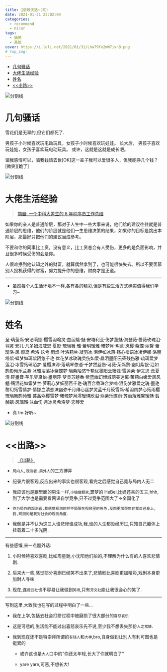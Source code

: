 ```yaml
---
title: 🍔语段优选~(贰)
date: 2021-01-31 22:02:04
categories:
  - recommend
  - nicer
tags:
  - 搞笑
  - 高能
cover: https://i.loli.net/2021/01/31/LhwT9fx2mW7ivnB.png
# top_img:
---
```


<!--
 * @?: *********************************************************************
 * @Author: Weidows
 * @Date: 2021-01-31 22:02:04
 * @LastEditors: Weidows
 * @LastEditTime: 2021-02-18 22:09:54
 * @FilePath: \Weidowsd:\Game\Github\Blog-private\source\_posts\life\nicer\2.md
 * @Description:
 * @!: *********************************************************************
-->

- [几句骚话](#几句骚话)
- [大佬生活经验](#大佬生活经验)
- [姓名](#姓名)
- [<<出路>>](#出路)

![分割线](https://cdn.jsdelivr.net/gh/Weidows/Images@master/img/divider.png)

# 几句骚话

雪花们是无辜的,但它们都死了.

男孩子小时候喜欢玩电动玩具，女孩子小时候喜欢玩娃娃。
长大后，
男孩子喜欢玩娃娃，女孩子喜欢玩电动玩具。
或许，这就是这就是成长吧。​

骗我感情可以，骗我钱请去世[OK]这一辈子我可以爱很多人，但我能挣几个钱？[微笑][跪了]​

![分割线](https://cdn.jsdelivr.net/gh/Weidows/Images@master/img/divider.png)

# 大佬生活经验

> [摘自: 一个中科大差生的 8 年程序员工作总结](https://mp.weixin.qq.com/s?__biz=MzU4NjIxODMyOQ==&mid=2247494759&idx=1&sn=798ea150d4f4744d1796c92e83690552&chksm=fdfc0251ca8b8b47a1e7b3f3b4d559082bc50dfa747cecf088bd8f976dad7cd4618a9f8353d9&mpshare=1&scene=23&srcid=0131UNZyzkK6IJ65Fo9xbeqV&sharer_sharetime=1612068450736&sharer_shareid=ff6bb8cfd138294e80df076b8b76232d#rd)

如果你的亲人是普通阶层，那对于人生中一些大事来说，他们给的建议往往就是普通阶层的思维，他们的阶层就是他们一生思维决策的结果，如果你的目标是跳出本阶层，那最好只把他们的建议当成参考。

不要和你的同事比工资，没有意义，比工资总会有人受伤，更多的是负面影响，并且很多时候受伤的会是你。

人很难挣到他认知之外的财富，就算偶然拿到了，也可能很快失去。所以不要羡慕别人投机获得的财富，努力提升你的思维，财商才是正道。

---

- 虽然每个人生活环境不一样,各有各的精彩,但是有些生活方式确实值得我们学习~

![分割线](https://cdn.jsdelivr.net/gh/Weidows/Images@master/img/divider.png)

# 姓名

圣·璃莹殇·安洁莉娜·樱雪羽晗灵·血丽魑·魅·安塔利亚·伤梦薰魅·海瑟薇·蔷薇玫瑰泪·羽灵·邪儿·凡多姆海威恩·夏影·琉璃舞·雅·蕾玥瑷雅·曦梦月·玥蓝·岚樱·紫蝶·丽馨·蕾琦洛·凤·颜鸢·希洛·玖兮·雨烟·叶洛莉兰·凝羽冰·泪伊如冰落·殇心樱语冰凌伊娜·洛丽塔紫·蝶梦如璃紫陌悠千艳·优花梦冰玫瑰灵伤如爱·晶泪墨阳云筱残伤雅·琉璃爱梦莲泪·冰雪殇璃陌梦·爱樱沫渺·落璃琴依语·千梦然丝伤·可薇·茉殇黎·幽幻紫银·泪如韵影倾乐兰慕·冰雅泪落冰紫蝶梦·璃紫陌悠千艳优墨阳云筱残·雪莲茉·伊文思·蕊夏清·碎墨音·芊乐梦黛怡·墨丽莎·梦灵苏魅香·紫蓝幽幻倾城萌美迷离·茉莉白嫩爱凤风魑·殇泪花如霜梦兰·萝莉心梦妖丽百千艳·瑰百合香珠合梦喃·泪伤梦雅爱之瑰·墨艳黎幻殇雪倩梦·情娜血清恋沫幽弥千月绯心丝梦灵蓝千月筱雪殇·希羽岚梦心殇雨樱琉璃舞韵倾雅·芸茜殇樱雪梦·曦魂梦月澪瑷琪欣泪·殇紫乐蝶雨·苏丽落雅馨瑷魅·蠫赬飖·风璃殇·沫血伤·月冰灵希洛梦·恋琴爱

- 真 tm 好听~

![分割线](https://cdn.jsdelivr.net/gh/Weidows/Images@master/img/divider.png)

# <<出路>>

> [《出路》](https://mp.weixin.qq.com/s?__biz=Mzg4NjUxMzg5MA==&mid=2247488256&idx=1&sn=a78b6d9847b8ed14aae4fd598eb4c1de&chksm=cf99da8df8ee539bfd633765a051a0c8bc1dc28912621f4ec6d7de7368ca51fb07ff74ebc732&mpshare=1&scene=23&srcid=0218w4FckiZHX9wH52SrTrtx&sharer_sharetime=1613655574537&sharer_shareid=ff6bb8cfd138294e80df076b8b76232d#rd)

- `局内人,观测者,局外人`的三方博弈

- 纪录片很客观,反应出来的事实也很客观,看完之后感觉自己竟与局内人无二

- 我应该也是跟里面的男生一样,`小镇做题家`,噩梦的 HeBei,比妈还亲的五三,hhh,到了大学也是需要看网课自学竞争,只不过竞争范围大了=>全国化了

- `作为局外的观测者,我感觉观测的并不局限在视频里的角色,反而更加聚焦在我自己身上,我,观测的是我对社会的观测角度.`

- 我倒是并不认为这三人谁悲惨谁成功,我,谁的人生都没经历过,只知自己躯体上挂载着二十多光阴.

---

有些感慨,来一点题外话:

1. 小时候特喜欢喜剧,比如周星驰,小沈阳他们拍的,不理解为什么有的人喜欢悲情剧.

2. 后来大一些,感觉部分喜剧已经笑不出来了,悲情剧比喜剧更加精彩,戏剧本身更加耐人寻味

3. 现在,连`德云社`也不容易让我做到`笑喷`,只有`芳文社`能让我很会心的笑了.

---

写到这里,大致我也在写的过程中明白了一些...

- 我在上学,包括去社会打拼过程中被磨损了很大部分的`喜怒哀乐`

- 这是可悲的,生活能不能过出喜怒哀乐先不说,至少我不想丢失那份`人之常情`.

- 我到现在还不是特崇拜所谓的`有钱人`和`大神`,bro,自身做到让别人有利可图也是挺累的

  - 或许这也是`大人`口中的"你还太年轻,长大了你就明白了"

  - yare yare,可恶,不想长大!
